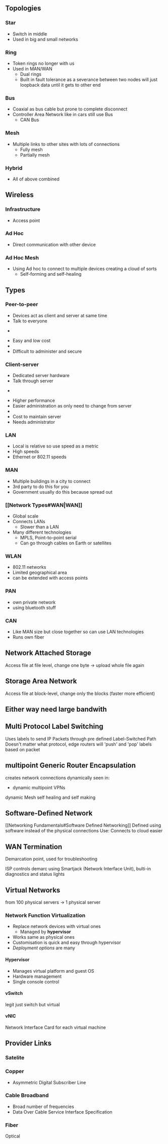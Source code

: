 ## Topologies
### Star
- Switch in middle
- Used in big and small networks

### Ring
- Token rings no longer with us
- Used in MAN/WAN
	- Dual rings
	- Built in fault tolerance as a severance between two nodes will just loopback data until it gets to other end

### Bus
- Coaxial as bus cable but prone to complete disconnect
- Controller Area Network like in cars still use Bus
	- CAN Bus

### Mesh
- Multiple links to other sites with lots of connections
	- Fully mesh
	- Partially mesh
### Hybrid
- All of above combined

## Wireless
### Infrastructure
- Access point

### Ad Hoc
- Direct communication with other device

### Ad Hoc Mesh
- Using Ad hoc to connect to multiple devices creating a cloud of sorts
	- Self-forming and self-healing


## Types
### Peer-to-peer
- Devices act as client and server at same time
- Talk to everyone
+
- Easy and low cost
-
- Difficult to administer and secure

### Client-server
- Dedicated server hardware
- Talk through server
+
- Higher performance
- Easier administration as only need to change from server
-
- Cost to maintain server
- Needs administrator

### LAN
- Local is relative so use speed as a metric
- High speeds
- Ethernet or 802.11 speeds

### MAN
- Multiple buildings in a city to connect
- 3rd party to do this for you
- Government usually do this because spread out

### [[Network Types#WAN|WAN]]
- Global scale
- Connects LANs
	- Slower than a LAN
- Many different technologies
	- MPLS, Point-to-point serial
	- Can go through cables on Earth or satellites

### WLAN
- 802.11 networks
- Limited geographical area
- can be extended with access points

### PAN
- own private network
- using bluetooth stuff

### CAN
- Like MAN size but close together so can use LAN technologies
- Runs own fiber

## Network Attached Storage
Access file at file level, change one byte -> upload whole file again

## Storage Area Network
Access file at block-level, change only the blocks (faster more efficient)

## Either way need large bandwith


## Multi Protocol Label Switching
Uses labels to send IP Packets through pre defined Label-Switched Path
Doesn't matter what protocol, edge routers will 'push' and 'pop' labels based on packet

## multipoint Generic Router Encapsulation
creates network connections dynamically
seen in:
- dynamic multipoint VPNs

dynamic Mesh self healing and self making

## Software-Defined Network
[[Networking Fundamentals#Software Defined Networking]]
Defined using software instead of the physical connections
Use: Connects to cloud easier

## WAN Termination
Demarcation point, used for troubleshooting

ISP controls demarc using Smartjack (Network Interface Unit), bulti-in diagnostics and status lights

## Virtual Networks
from 100 physical servers -> 1 physical server

### Network Function Virtualization
- Replace network devices with virtual ones
	- Managed by **hypervisor**
- Works same as physical ones
- Customisation is quick and easy through hypervisor
- *Deployment options* are many
#### Hypervisor
- Manages virtual platform and guest OS
- Hardware management
- Single console control
#### vSwitch
legit just switch but virtual
#### vNIC
Network Interface Card for each virtual machine

## Provider Links
### Satelite
### Copper
- Asymmetric Digital Subscriber Line
### Cable Broadband
- Broad number of frequencies
- Data Over Cable Service Interface Specification
### Fiber
Optical

